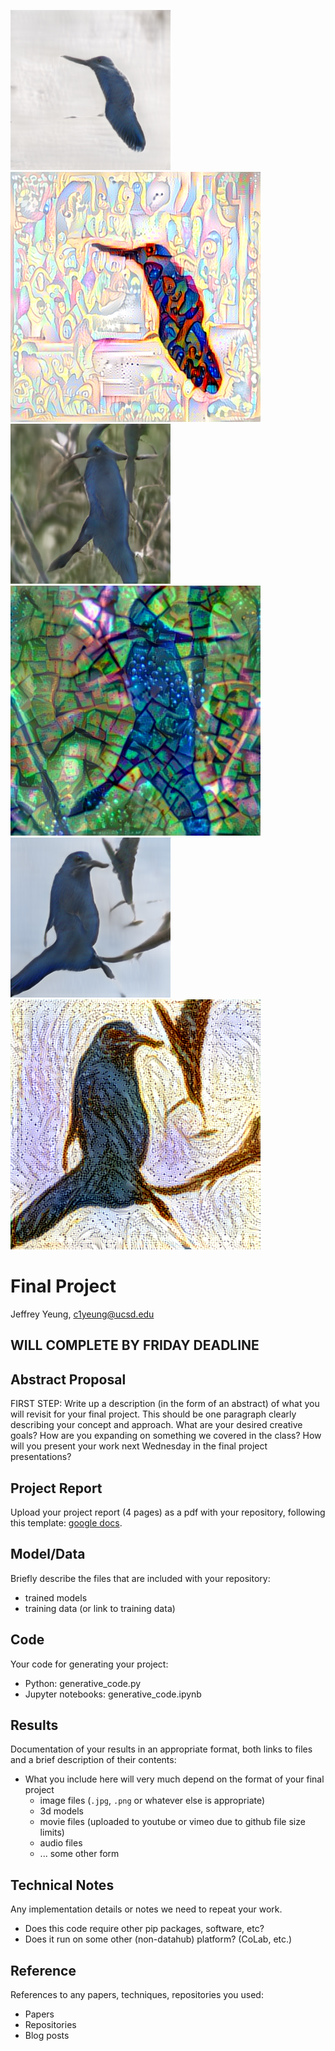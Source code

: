 ![bird1](https://github.com/ucsd-ml-arts/ml-art-final-jeffrey/blob/master/bird1.png)
![bird1ST](https://github.com/ucsd-ml-arts/ml-art-final-jeffrey/blob/master/bird1ST.png)
![bird2](https://github.com/ucsd-ml-arts/ml-art-final-jeffrey/blob/master/bird2.png)
![bird2ST](https://github.com/ucsd-ml-arts/ml-art-final-jeffrey/blob/master/bird2ST.png)
![bird3](https://github.com/ucsd-ml-arts/ml-art-final-jeffrey/blob/master/bird3.png)
![bird3ST](https://github.com/ucsd-ml-arts/ml-art-final-jeffrey/blob/master/bird3ST.png)








# Final Project

Jeffrey Yeung, c1yeung@ucsd.edu

## WILL COMPLETE BY FRIDAY DEADLINE

## Abstract Proposal

FIRST STEP: Write up a description (in the form of an abstract) of what you will revisit for your final project. This should be one paragraph clearly describing your concept and approach. What are your desired creative goals? How are you expanding on something we covered in the class? How will you present your work next Wednesday in the final project presentations? 

## Project Report

Upload your project report (4 pages) as a pdf with your repository, following this template: [google docs](https://docs.google.com/document/d/133H59WZBmH6MlAgFSskFLMQITeIC5d9b2iuzsOfa4E8/edit?usp=sharing).

## Model/Data

Briefly describe the files that are included with your repository:
- trained models
- training data (or link to training data)

## Code

Your code for generating your project:
- Python: generative_code.py
- Jupyter notebooks: generative_code.ipynb

## Results

Documentation of your results in an appropriate format, both links to files and a brief description of their contents:
- What you include here will very much depend on the format of your final project
  - image files (`.jpg`, `.png` or whatever else is appropriate)
  - 3d models
  - movie files (uploaded to youtube or vimeo due to github file size limits)
  - audio files
  - ... some other form

## Technical Notes

Any implementation details or notes we need to repeat your work. 
- Does this code require other pip packages, software, etc?
- Does it run on some other (non-datahub) platform? (CoLab, etc.)

## Reference

References to any papers, techniques, repositories you used:
- Papers
- Repositories
- Blog posts
